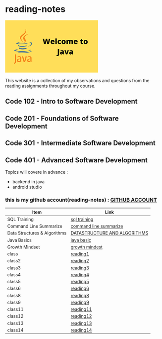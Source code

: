 # reading-notes
![Reading](./assets/welcome.png)



This website is a collection of my observations and questions from the reading assignments throughout my course.

## Code 102 - Intro to Software Development


## Code 201 - Foundations of Software Development


## Code 301 - Intermediate Software Development


## Code 401 - Advanced Software Development


Topics will covere in advance :
- backend in java
- android studio


### this is my github account(reading-notes) : [GITHUB ACCOUNT](https://github.com/mosubborini2000/reading-notes)
 

| Item                      | Link                                     |
|---------------------------|------------------------------------------|
| SQL Training              | [sql training](./prac.md)                |
| Command Line Summarize    | [command line summarize](./comm.md)      |
| Data Structures & Algorithms | [DATASTRUCTURE AND ALGORITHMS](./datastru.md) |
| Java Basics               | [java basic](./javaBasics.md)            |
| Growth Mindset            | [growth mindest](./growth.md)           |
|  class                 | [reading1](./classOne.md)           | 
|  class2                  | [reading2](./classTwo.md)           |
|class3                  | [reading3](./classThree.md)           |
|  class4                  | [reading4](./ClassFour.md)           |
|  class5                  | [reading5](./ClassFive.md)           |
class6                  | [reading6](./Classix.md)           |
class8                 | [reading8](./class8.md)           
|class9                | [reading9](./class9.md)           |
|class11                | [reading11](./class11.md)           |
|class12                | [reading12](./class12.md)           |
|class13                | [reading13](./class13.md)           |
|class14                | [reading14](./class14.md)           |





 














